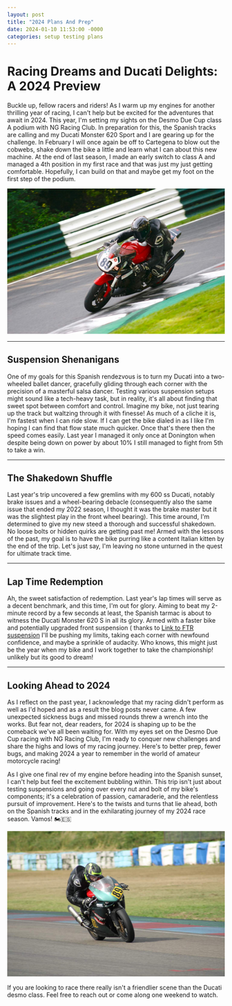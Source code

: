 ```yaml
---
layout: post
title: "2024 Plans And Prep"
date: 2024-01-10 11:53:00 -0000
categories: setup testing plans
---
```

# Racing Dreams and Ducati Delights: A 2024 Preview

Buckle up, fellow racers and riders! As I warm up my engines for another thrilling year of racing, I can't help but be excited for the adventures that await in 2024. This year, I'm setting my sights on the Desmo Due Cup class A podium with NG Racing Club. In preparation for this, the Spanish tracks are calling and my Ducati Monster 620 Sport and I are gearing up for the challenge. In February I will once again be off to Cartegena to blow out the cobwebs, shake down the bike a little and learn what I can about this new machine. At the end of last season, I made an early switch to class A and managed a 4th position in my first race and that was just my just getting comfortable. Hopefully, I can build on that and maybe get my foot on the first step of the podium.


![ducati 620 sport racing at cadwell](/images/620sport.jpg)

---

## Suspension Shenanigans

One of my goals for this Spanish rendezvous is to turn my Ducati into a two-wheeled ballet dancer, gracefully gliding through each corner with the precision of a masterful salsa dancer. Testing various suspension setups might sound like a tech-heavy task, but in reality, it's all about finding that sweet spot between comfort and control. Imagine my bike, not just tearing up the track but waltzing through it with finesse! As much of a cliche it is, I'm fastest when I can ride slow. If I can get the bike dialed in as I like I'm hoping I can find that flow state much quicker. Once that's there then the speed comes easily. Last year I managed it only once at Donington when despite being down on power by about 10% I still managed to fight from 5th to take a win.

---

## The Shakedown Shuffle

Last year's trip uncovered a few gremlins with my 600 ss Ducati, notably brake issues and a wheel-bearing debacle (consequently also the same issue that ended my 2022 season, I thought it was the brake master but it was the slightest play in the front wheel bearing). This time around, I'm determined to give my new steed a thorough and successful shakedown. No loose bolts or hidden quirks are getting past me! Armed with the lessons of the past, my goal is to have the bike purring like a content Italian kitten by the end of the trip. Let's just say, I'm leaving no stone unturned in the quest for ultimate track time.

---

## Lap Time Redemption

Ah, the sweet satisfaction of redemption. Last year's lap times will serve as a decent benchmark, and this time, I'm out for glory. Aiming to beat my 2-minute record by a few seconds at least, the Spanish tarmac is about to witness the Ducati Monster 620 S in all its glory. Armed with a faster bike and potentially upgraded front suspension ( thanks to [Link to FTR suspension](https://ftrsuspension.co.uk 'FTR suspension') I'll be pushing my limits, taking each corner with newfound confidence, and maybe a sprinkle of audacity. Who knows, this might just be the year when my bike and I work together to take the championship! unlikely but its good to dream!

---

## Looking Ahead to 2024

As I reflect on the past year, I acknowledge that my racing didn't perform as well as I'd hoped and as a result the blog posts never came. A few unexpected sickness bugs and missed rounds threw a wrench into the works. But fear not, dear readers, for 2024 is shaping up to be the comeback we've all been waiting for. With my eyes set on the Desmo Due Cup racing with NG Racing Club, I'm ready to conquer new challenges and share the highs and lows of my racing journey. Here's to better prep, fewer bugs, and making 2024 a year to remember in the world of amateur motorcycle racing!

As I give one final rev of my engine before heading into the Spanish sunset, I can't help but feel the excitement bubbling within. This trip isn't just about testing suspensions and going over every nut and bolt of my bike's components; it's a celebration of passion, camaraderie, and the relentless pursuit of improvement. Here's to the twists and turns that lie ahead, both on the Spanish tracks and in the exhilarating journey of my 2024 race season. Vamos! 🏍️🇪🇸

![ducati 600 ss racing at pembrey](/images/ducati600ss.jpg)

If you are looking to race there really isn't a friendlier scene than the Ducati desmo class. Feel free to reach out or come along one weekend to watch.
